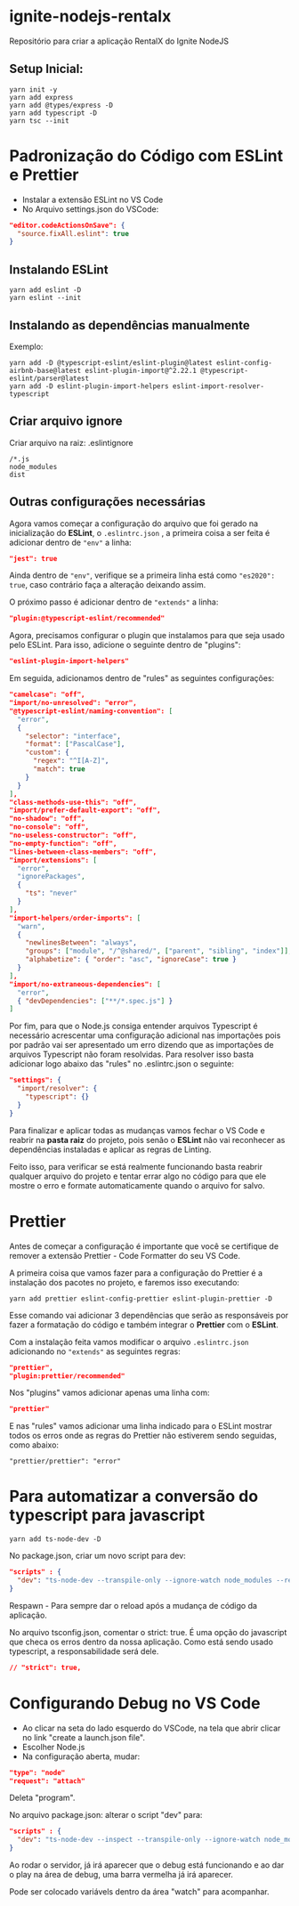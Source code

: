 # ignite-nodejs-rentalx
Repositório para criar a aplicação RentalX do Ignite NodeJS

## Setup Inicial:
```shell
yarn init -y
yarn add express
yarn add @types/express -D
yarn add typescript -D
yarn tsc --init
```

# Padronização do Código com ESLint e Prettier
- Instalar a extensão ESLint no VS Code
- No Arquivo settings.json do VSCode:
```json
"editor.codeActionsOnSave": {
  "source.fixAll.eslint": true
}
```
## Instalando ESLint
```shell
yarn add eslint -D
yarn eslint --init
```

## Instalando as dependências manualmente
Exemplo:
```shell
yarn add -D @typescript-eslint/eslint-plugin@latest eslint-config-airbnb-base@latest eslint-plugin-import@^2.22.1 @typescript-eslint/parser@latest
yarn add -D eslint-plugin-import-helpers eslint-import-resolver-typescript
```

## Criar arquivo ignore
Criar arquivo na raiz: .eslintignore
```
/*.js
node_modules
dist
```
## Outras configurações necessárias
Agora vamos começar a configuração do arquivo que foi gerado na inicialização do **ESLint**, o `.eslintrc.json` , a primeira coisa a ser feita é adicionar dentro de `"env"` a linha:

```json
"jest": true
```

Ainda dentro de `"env"`, verifique se a primeira linha está como `"es2020": true`, caso contrário faça a alteração deixando assim.

O próximo passo é adicionar dentro de `"extends"` a linha:
```json
"plugin:@typescript-eslint/recommended"
```

Agora, precisamos configurar o plugin que instalamos para que seja usado pelo ESLint. Para isso, adicione o seguinte dentro de "plugins":
```json
"eslint-plugin-import-helpers"
```

Em seguida, adicionamos dentro de "rules" as seguintes configurações:

```json
"camelcase": "off",
"import/no-unresolved": "error",
"@typescript-eslint/naming-convention": [
  "error",
  {
    "selector": "interface",
    "format": ["PascalCase"],
    "custom": {
      "regex": "^I[A-Z]",
      "match": true
    }
  }
],
"class-methods-use-this": "off",
"import/prefer-default-export": "off",
"no-shadow": "off",
"no-console": "off",
"no-useless-constructor": "off",
"no-empty-function": "off",
"lines-between-class-members": "off",
"import/extensions": [
  "error",
  "ignorePackages",
  {
    "ts": "never"
  }
],
"import-helpers/order-imports": [
  "warn",
  {
    "newlinesBetween": "always",
    "groups": ["module", "/^@shared/", ["parent", "sibling", "index"]],
    "alphabetize": { "order": "asc", "ignoreCase": true }
  }
],
"import/no-extraneous-dependencies": [
  "error",
  { "devDependencies": ["**/*.spec.js"] }
]
```

Por fim, para que o Node.js consiga entender arquivos Typescript é necessário acrescentar uma configuração adicional nas importações pois por padrão vai ser apresentado um erro dizendo que as importações de arquivos Typescript não foram resolvidas. Para resolver isso basta adicionar logo abaixo das "rules" no .eslintrc.json o seguinte:
```json
"settings": {
  "import/resolver": {
    "typescript": {}
  }
}
```

Para finalizar e aplicar todas as mudanças vamos fechar o VS Code e reabrir na **pasta raiz** do projeto, pois senão o **ESLint** não vai reconhecer as dependências instaladas e aplicar as regras de Linting.

Feito isso, para verificar se está realmente funcionando basta reabrir qualquer arquivo do projeto e tentar errar algo no código para que ele mostre o erro e formate automaticamente quando o arquivo for salvo.

# Prettier

Antes de começar a configuração é importante que você se certifique de remover a extensão Prettier - Code Formatter do seu VS Code.

A primeira coisa que vamos fazer para a configuração do Prettier é a instalação dos pacotes no projeto, e faremos isso executando:
```shell
yarn add prettier eslint-config-prettier eslint-plugin-prettier -D
```

Esse comando vai adicionar 3 dependências que serão as responsáveis por fazer a formatação do código e também integrar o **Prettier** com o **ESLint**.

Com a instalação feita vamos modificar o arquivo `.eslintrc.json` adicionando no `"extends"` as seguintes regras:
```json
"prettier",
"plugin:prettier/recommended"
```

Nos "plugins" vamos adicionar apenas uma linha com:
```json
"prettier"
```

E nas "rules" vamos adicionar uma linha indicado para o ESLint mostrar todos os erros onde as regras do Prettier não estiverem sendo seguidas, como abaixo:
```
"prettier/prettier": "error"
```

# Para automatizar a conversão do typescript para javascript

```shell
yarn add ts-node-dev -D
```

No package.json, criar um novo script para dev:
```json
"scripts" : {
  "dev": "ts-node-dev --transpile-only --ignore-watch node_modules --respawn src/server.ts"
}
```

Respawn - Para sempre dar o reload após a mudança de código da aplicação.

No arquivo tsconfig.json, comentar o strict: true. É uma opção do javascript que checa os erros dentro da nossa aplicação. Como está sendo usado typescript, a responsabilidade será dele.
```json
// "strict": true, 
```

# Configurando Debug no VS Code
- Ao clicar na seta do lado esquerdo do VSCode, na tela que abrir clicar no link "create a launch.json file".
- Escolher Node.js
- Na configuração aberta, mudar:
```json
"type": "node"
"request": "attach"
```
Deleta "program".

No arquivo package.json: alterar o script "dev" para: 
```json
"scripts" : {
  "dev": "ts-node-dev --inspect --transpile-only --ignore-watch node_modules --respawn src/server.ts"
}
```

Ao rodar o servidor, já irá aparecer que o debug está funcionando e ao dar o play na área de debug, uma barra vermelha já irá aparecer.

Pode ser colocado variávels dentro da área "watch" para acompanhar.